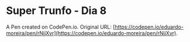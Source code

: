 # Super Trunfo - Dia 8

A Pen created on CodePen.io. Original URL: [https://codepen.io/eduardo-moreira/pen/rNjjXvr](https://codepen.io/eduardo-moreira/pen/rNjjXvr).


